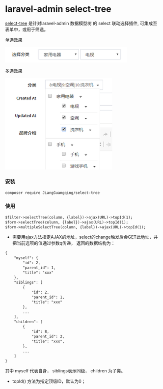 laravel-admin select-tree
======

[select-tree](https://github.com/JiangGuangqing/select-tree) 是针对laravel-admin 数据模型树 的 select 联动选择插件, 可集成至表单中，或用于筛选。

单选效果

![单选效果](https://github.com/JiangGuangqing/select-tree/raw/master/select-tree.png)

多选效果

![多选效果](https://github.com/JiangGuangqing/select-tree/raw/master/multipleselect-tree.png)
### 安装

`composer require JiangGuangqing/select-tree`

### 使用

```
$filter->selectTree(column, {label})->ajax(URL)->topId(1);
$form->selectTree(column, {label})->ajax(URL)->topId(1);
$form->multipleSelectTree(column, {label})->ajax(URL)->topId(1);
```

* 需要用ajax方法指定AJAX的地址，select的change触发后会GET此地址，并把当前选项的值通过参数q传递，
返回的数据结构为：

```$xslt
{
    "myself": {
        "id": 2,
        "parent_id": 1,
        "title": "xxx"        
    },
    "siblings": [
        {
            "id": 2,
            "parent_id": 1,
            "title": "xxx"
        },
        ...
    ],
    "children": [
        {
            "id": 8,
            "parent_id": 2,
            "title": "xxx",
        },
        ...
    ]
}
```
其中 myself 代表自身， siblings表示同级， children 为子类。

* topId() 方法为指定顶级ID，默认为0；

